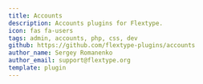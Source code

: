 ```yaml
---
title: Accounts
description: Accounts plugins for Flextype.
icon: fas fa-users
tags: admin, accounts, php, css, dev
github: https://github.com/flextype-plugins/accounts
author_name: Sergey Romanenko
author_email: support@flextype.org
template: plugin
---
```

